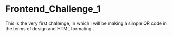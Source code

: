 # Frontend_Challenge_1
This is the very first challenge, in which I will be making a simple QR code in the terms of design and HTML formating..
